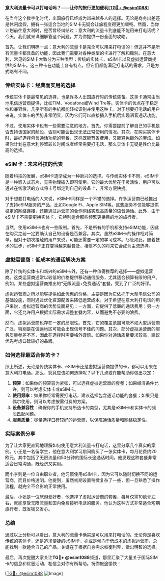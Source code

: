 **意大利流量卡可以打电话吗？——让你的旅行更加便利[[TG💪+ @esim1088](https://t.me/s/esim1088)]**

在当今这个数字化时代，出国旅行已经成为越来越多人的选择。无论是商务出差还是休闲度假，拥有一张适合当地的SIM卡无疑会让旅程变得更加顺畅。然而，当你计划前往意大利时，是否曾经纠结过：意大利的流量卡到底能不能用来打电话呢？今天，我们就来详细解答这个问题，并为你提供一份全面的攻略。

首先，让我们明确一点：意大利的流量卡是完全可以用来打电话的！但这并不是所有流量卡都具备的功能，因此我们需要对各种类型的卡进行了解和甄别。在意大利，常见的SIM卡大致分为三种类型：传统的实体卡、eSIM卡以及虚拟运营商提供的SIM卡。这三种卡在功能上各有特点，但它们都能满足打电话的需求，只是方式略有不同。

### 传统实体卡：经典而实用的选择

传统实体卡是最常见的选择，也是许多人出国旅行时的传统装备。这类卡通常由当地电信运营商提供，比如TIM、Vodafone或Wind Tre等。实体卡的优点在于稳定性和兼容性，几乎所有的手机都能轻松识别并使用这种卡。对于想要打电话的用户来说，实体卡的优势非常明显，因为它们可以直接插入手机后实现语音通话功能。

不过，使用实体卡也有一些需要注意的地方。首先，你需要提前了解自己的手机是否支持该国家的频段，否则可能会出现无法正常使用的情况。其次，在购买实体卡时，最好选择包含通话功能的套餐，这样既能节省费用，又能避免额外的麻烦。如果你计划在意大利停留较长时间或者经常需要打电话，那么实体卡无疑是性价比最高的选择。

### eSIM卡：未来科技的代表

随着科技的发展，eSIM卡逐渐成为一种新兴的选择。与传统实体卡不同，eSIM卡是一种嵌入式芯片，无需物理插入即可使用。它的最大优势在于灵活性，用户可以通过在线激活的方式将卡号绑定到自己的设备上，非常方便快捷。

对于想要打电话的人来说，eSIM卡同样是一个不错的选择。许多运营商已经推出了支持eSIM服务的产品，比如Google Fi、Apple SIM等。这些服务不仅能够提供稳定的网络连接，还能通过运营商的合作网络实现高质量的语音通话。此外，由于eSIM卡不需要更换实体卡，它特别适合那些频繁更换目的地的旅行者。

当然，使用eSIM卡也有一些限制。首先，不是所有的手机都支持eSIM功能，因此在购买之前一定要确认自己的设备是否兼容。其次，虽然eSIM卡的操作相对简单，但对于初次接触的用户来说，可能还需要一定的学习成本。尽管如此，随着技术的进步，eSIM卡正在变得越来越普及，相信不久的将来它会成为主流选择。

### 虚拟运营商：低成本的通话解决方案

除了传统的实体卡和新兴的eSIM卡外，还有一种值得推荐的选择——虚拟运营商。这类运营商通常以较低的价格提供移动通信服务，尤其适合预算有限的用户。例如，某些虚拟运营商推出的“无限流量+免费通话”套餐，受到了广泛的好评。

虚拟运营商之所以能够提供如此优惠的价格，主要是因为它依托于大型电信公司的基础设施，同时通过优化资源配置来降低运营成本。对于希望在意大利打电话的用户来说，虚拟运营商的优势显而易见：一方面，它提供了低廉的通话费用；另一方面，它还允许用户根据实际需求调整套餐内容，从而避免不必要的浪费。

然而，虚拟运营商也存在一定的局限性。首先，它的覆盖范围可能不如大型运营商广泛，特别是在偏远地区可能会出现信号不佳的问题。其次，部分虚拟运营商的服务质量参差不齐，因此在选择时需要格外谨慎。如果你对通话质量要求较高，建议优先考虑口碑较好的品牌。

### 如何选择最适合你的卡？

综上所述，无论是传统实体卡、eSIM卡还是虚拟运营商提供的卡，都可以用来在意大利打电话。那么，究竟应该如何选择呢？以下几点或许能帮助你做出决定：

1. **预算**：如果你的预算较为紧张，可以选择虚拟运营商的套餐；如果经济条件允许，则可以考虑实体卡或eSIM卡。
2. **使用频率**：如果你经常需要打电话，建议选择包含通话功能的套餐；如果只是偶尔使用，则可以考虑按需付费的方案。
3. **设备兼容性**：确保你的手机支持所选卡的类型，尤其是eSIM卡和实体卡的频段匹配问题。
4. **服务质量**：尽量选择口碑较好的运营商，以保障通话质量和网络稳定性。

### 实际案例分享

为了让大家更直观地理解如何使用意大利流量卡打电话，这里分享几个真实的案例。小王是一名留学生，他在意大利学习期间购买了一张实体卡，每月花费约20欧元，其中包括了无限流量和50分钟的国际长途通话时间。他发现这种套餐非常适合日常沟通，既经济又实用。

而小李则是一位自由职业者，他习惯使用eSIM卡，因为它可以随时切换不同的运营商，而且价格透明。他提到，虽然初期设置稍微复杂了一些，但一旦熟悉了操作流程，就完全不会影响正常使用。

最后，小张是一位旅游爱好者，他选择了虚拟运营商的套餐，每月仅需10欧元左右，就能享受无限流量和国内免费接听电话的服务。他认为这种方式非常适合短期旅行者，既省钱又省心。

### 总结

通过以上分析可以看出，意大利的流量卡确实是可以用来打电话的。无论你是喜欢传统的实体卡，还是追求便捷的eSIM卡，亦或是倾向于低成本的虚拟运营商，总能找到一款适合自己的产品。关键在于根据自身需求权衡利弊，做出明智的选择。

最后，再次提醒大家关注**TG💪+ @esim1088**频道，那里汇聚了大量关于国际SIM卡的信息和优惠活动，相信会对你有所帮助。祝你旅途愉快！

[[TG💪+ @esim1088](https://t.me/s/esim1088) ![Image](https://i.postimg.cc/4NQfJmqS/Snipaste-2025-05-13-00-14-12.png)]